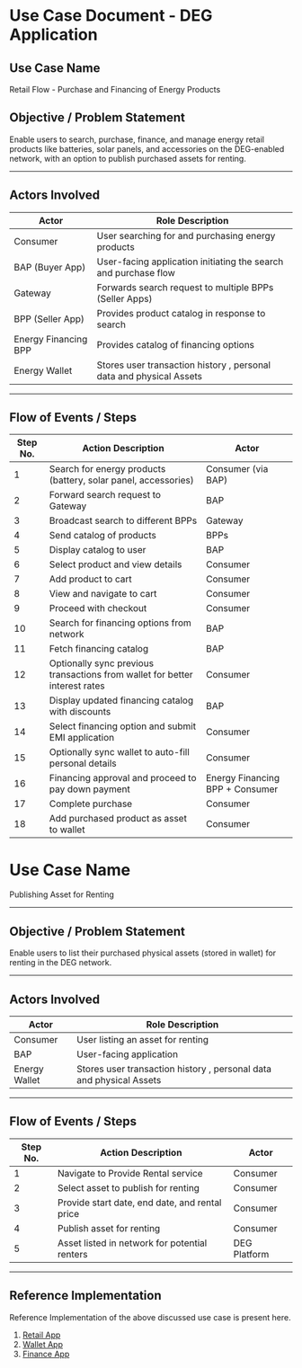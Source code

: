 # Use Case Document - DEG Application

## Use Case Name

Retail Flow - Purchase and Financing of Energy Products

## Objective / Problem Statement

Enable users to search, purchase, finance, and manage energy retail products like batteries, solar panels, and accessories on the DEG-enabled network, with an option to publish purchased assets for renting.

---

## Actors Involved

| Actor                | Role Description                                                    |
| -------------------- | ------------------------------------------------------------------- |
| Consumer             | User searching for and purchasing energy products                   |
| BAP (Buyer App)      | User-facing application initiating the search and purchase flow     |
| Gateway              | Forwards search request to multiple BPPs (Seller Apps)              |
| BPP (Seller App)     | Provides product catalog in response to search                      |
| Energy Financing BPP | Provides catalog of financing options                               |
| Energy Wallet        | Stores user transaction history , personal data and physical Assets |

---

## Flow of Events / Steps

| Step No. | Action Description                                                          | Actor                           |
| -------- | --------------------------------------------------------------------------- | ------------------------------- |
| 1        | Search for energy products (battery, solar panel, accessories)              | Consumer (via BAP)              |
| 2        | Forward search request to Gateway                                           | BAP                             |
| 3        | Broadcast search to different BPPs                                          | Gateway                         |
| 4        | Send catalog of products                                                    | BPPs                            |
| 5        | Display catalog to user                                                     | BAP                             |
| 6        | Select product and view details                                             | Consumer                        |
| 7        | Add product to cart                                                         | Consumer                        |
| 8        | View and navigate to cart                                                   | Consumer                        |
| 9        | Proceed with checkout                                                       | Consumer                        |
| 10       | Search for financing options from network                                   | BAP                             |
| 11       | Fetch financing catalog                                                     | BAP                             |
| 12       | Optionally sync previous transactions from wallet for better interest rates | Consumer                        |
| 13       | Display updated financing catalog with discounts                            | BAP                             |
| 14       | Select financing option and submit EMI application                          | Consumer                        |
| 15       | Optionally sync wallet to auto-fill personal details                        | Consumer                        |
| 16       | Financing approval and proceed to pay down payment                          | Energy Financing BPP + Consumer |
| 17       | Complete purchase                                                           | Consumer                        |
| 18       | Add purchased product as asset to wallet                                    | Consumer                        |

# Use Case Name

Publishing Asset for Renting

---

## Objective / Problem Statement

Enable users to list their purchased physical assets (stored in wallet) for renting in the DEG network.

---

## Actors Involved

| Actor         | Role Description                                                    |
| ------------- | ------------------------------------------------------------------- |
| Consumer      | User listing an asset for renting                                   |
| BAP           | User-facing application                                             |
| Energy Wallet | Stores user transaction history , personal data and physical Assets |

---

## Flow of Events / Steps

| Step No. | Action Description                             | Actor        |
| -------- | ---------------------------------------------- | ------------ |
| 1        | Navigate to Provide Rental service             | Consumer     |
| 2        | Select asset to publish for renting            | Consumer     |
| 3        | Provide start date, end date, and rental price | Consumer     |
| 4        | Publish asset for renting                      | Consumer     |
| 5        | Asset listed in network for potential renters  | DEG Platform |

---

## Reference Implementation

Reference Implementation of the above discussed use case is present here.

1. [Retail App](https://deg-experience-sandbox.becknprotocol.io/retail)
1. [Wallet App](https://deg-experience-sandbox.becknprotocol.io/wallet)
1. [Finance App](https://deg-experience-sandbox.becknprotocol.io/finance)
